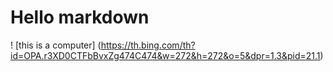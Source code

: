 # Hello markdown
! [this is a computer] (https://th.bing.com/th?id=OPA.r3XD0CTFbBvxZg474C474&w=272&h=272&o=5&dpr=1.3&pid=21.1)
